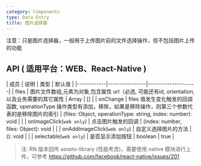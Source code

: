 ```yaml
---
category: Components
type: Data Entry
title: 图片选择器
---
```


注意：只是图片选择器，一般用于上传图片前的文件选择操作，但不包括图片上传的功能


## API ( 适用平台：WEB、React-Native )

| 成员        | 说明           | 类型       | 默认值       |
|------------|----------------|--------------------|
| files    | 图片文件数组,元素为对象,包含属性 url（必选, 可能还有id, orientation, 以及业务需要的其它属性     | Array  | []  |
| onChange    | files 值发生变化触发的回调函数, operationType 操作类型有添加，移除，如果是移除操作，则第三个参数代表的是移除图片的索引  | (files: Object, operationType: string, index: number): void |   |
| onImageClick(`web only`)    | 点击图片触发的回调  | (index: number, files: Object): void |   |
| onAddImageClick(`web only`) | 自定义选择图片的方法  | (): void |   |
| selectable(`web only`) | 是否显示添加按钮  | boolean |  true |

> 注: RN 版本回传 assets-library (性能考虑)，需要使用 native 模块进行上传，可参考 https://github.com/facebook/react-native/issues/201
